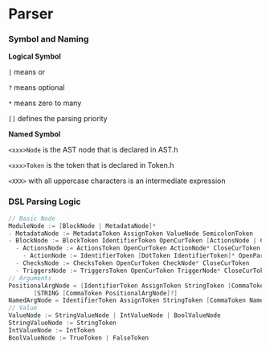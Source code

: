 # Parser
### Symbol and Naming
**Logical Symbol**

`|` means or

`?` means optional

`*` means zero to many

`[]` defines the parsing priority

**Named Symbol**

`<xxx>Node` is the AST node that is declared in AST.h

`<xxx>Token` is the token that is declared in Token.h

`<XXX>` with all uppercase characters is an intermediate expression

### DSL Parsing Logic

```c
// Basic Node
ModuleNode := [BlockNode | MetadataNode]*
- MetadataNode := MetadataToken AssignToken ValueNode SemicolonToken
- BlockNode := BlockToken IdentifierToken OpenCurToken [ActionsNode | ChecksNode | TriggersNode] CloseCurToken
  - ActionsNode := ActionsToken OpenCurToken ActionNode* CloseCurToken
    - ActionNode := IdentifierToken [DotToken IdentifierToken]* OpenParToken PositionalArgNode? CloseParToken SemicolonToken
  - ChecksNode := ChecksToken OpenCurToken CheckNode* CloseCurToken
  - TriggersNode := TriggersToken OpenCurToken TriggerNode* CloseCurToken
// Arguments
PositionalArgNode = [IdentifierToken AssignToken StringToken [CommaToken NamedArgNode]?] | 
       [STRING [CommaToken PositionalArgNode]?]
NamedArgNode = IdentifierToken AssignToken StringToken [CommaToken NamedArgNode]?
// Value
ValueNode := StringValueNode | IntValueNode | BoolValueNode
StringValueNode := StringToken
IntValueNode := IntToken
BoolValueNode := TrueToken | FalseToken
```
